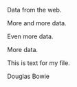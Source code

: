 Data from the web.

More and more data.

Even more data.

More data.

This is text for my file.

Douglas Bowie
